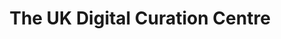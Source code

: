 ---
abstract: null
creators:
- Day, Michael
date: null
document_url: https://services.phaidra.univie.ac.at/api/object/o:295019/download
grand_parent: iPRES
institutions: []
keywords:
- beijing
landing_page_url: https://phaidra.univie.ac.at/o:295019
language: eng
layout: publication
license: CC BY-SA 3.0 AT
notes_url: null
parent: iPRES 2004
publication_type: presentation
size: 61580
slides_url: null
source_name: iPRES
stream_url: null
title: The UK Digital Curation Centre
year: 2004
---